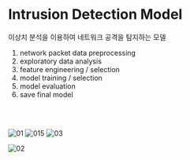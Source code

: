 # Intrusion Detection Model

이상치 분석을 이용하여 네트워크 공격을 탐지하는 모델 

1. network packet data preprocessing
2. exploratory data analysis
3. feature engineering / selection
4. model training / selection
5. model evaluation
6. save final model

<br><br>

![01](https://user-images.githubusercontent.com/85062061/167569725-9fb38226-b125-4a88-82e8-44fd90b10a28.png)
![015](https://user-images.githubusercontent.com/85062061/167570476-21718c9a-ae52-49a5-899b-f4e940868abd.png)
![03](https://user-images.githubusercontent.com/85062061/167570490-86c9b8ed-584c-4862-8f43-a5a6cf285a2b.png)

![02](https://user-images.githubusercontent.com/85062061/167569781-221e374a-8a06-4f0f-a904-40034763564f.png)
